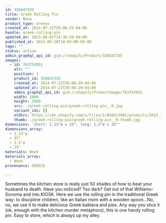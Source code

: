 ```yaml
---
id: 326847335
title: Greek Rolling Pin
vendor: None
product_type: Greece
created_at: 2014-07-22T20:06:25-04:00
handle: greek-rolling-pin
updated_at: 2023-08-02T14:36:39-04:00
published_at: 2013-09-18T18:04:00-04:00
tags: ""
status: active
admin_graphql_api_id: gid://shopify/Product/326847335
images:
  - id: 763753951
    alt: ""
    position: 1
    product_id: 326847335
    created_at: 2014-07-22T20:06:29-04:00
    updated_at: 2014-07-22T20:06:29-04:00
    admin_graphql_api_id: gid://shopify/ProductImage/763753951
    width: 2000
    height: 2000
    src: ./greek-rolling-pin/greek-rolling-pin__0.jpg
    variant_ids: []
    oldSrc: https://cdn.shopify.com/s/files/1/0589/2901/products/2013_11_09_Kiosk_0990.jpeg?v=1406073989
    thumb: ./greek-rolling-pin/greek-rolling-pin__0-thumb.jpg
dimensions: 'short: 1.13"ø x 23", long: 1.5"ø x 25"'
dimensions_array:
  - 1.13"ø
  - 23"
  - 1.5"ø
  - 25"
materials: Wood
materials_array:
  - Wood
provenance: GREECE

---
```


Sometimes the kitchen store is really just 50 shades of how to beat your husband to death. Have you noticed? Too dark? Get out of that Williams-Sonoma and into KIOSK. Here we use the rolling pin in the traditional Greek way: to discipline children, like an Italian mom with a wooden spoon...No, no, we use it to make delicious Greek baklava and pies. Any way you slice it (ok, enough with the kitchen murder metaphors), this is one handy rolling pin. Easy to store, which is always up my alley.